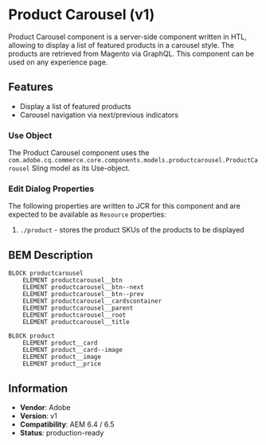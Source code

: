 <!--
Copyright 2019 Adobe Systems Incorporated

Licensed under the Apache License, Version 2.0 (the "License");
you may not use this file except in compliance with the License.
You may obtain a copy of the License at

    http://www.apache.org/licenses/LICENSE-2.0

Unless required by applicable law or agreed to in writing, software
distributed under the License is distributed on an "AS IS" BASIS,
WITHOUT WARRANTIES OR CONDITIONS OF ANY KIND, either express or implied.
See the License for the specific language governing permissions and
limitations under the License.
-->

# Product Carousel (v1)

Product Carousel component is a server-side component written in HTL, allowing to display a list of featured products in a carousel style.
The products are retrieved from Magento via GraphQL. This component can be used on any experience page.

## Features

- Display a list of featured products
- Carousel navigation via next/previous indicators

### Use Object

The Product Carousel component uses the `com.adobe.cq.commerce.core.components.models.productcarousel.ProductCarousel` Sling model as its Use-object.

### Edit Dialog Properties

The following properties are written to JCR for this component and are expected to be available as `Resource` properties:

1. `./product` - stores the product SKUs of the products to be displayed

## BEM Description

```
BLOCK productcarousel
    ELEMENT productcarousel__btn
    ELEMENT productcarousel__btn--next
    ELEMENT productcarousel__btn--prev
    ELEMENT productcarousel__cardscontainer
    ELEMENT productcarousel__parent
    ELEMENT productcarousel__root
    ELEMENT productcarousel__title

BLOCK product
    ELEMENT product__card
    ELEMENT product__card--image
    ELEMENT product__image
    ELEMENT product__price
```

## Information

- **Vendor**: Adobe
- **Version**: v1
- **Compatibility**: AEM 6.4 / 6.5
- **Status**: production-ready
